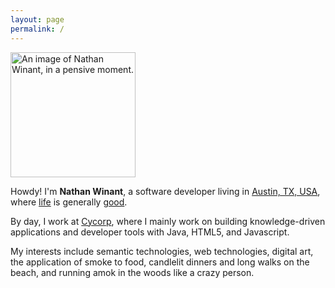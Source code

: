 ```yaml
---
layout: page
permalink: /
---
```


<img src="http://www.gravatar.com/avatar/7daf76f4fe7bd797a7c9dd8da0b9aadf?s=200" id="profilePic" width="200" height="200" alt="An image of Nathan Winant, in a pensive moment." title="The author, in a pensive moment..." />

Howdy! I'm **Nathan Winant**,
a software developer living in [Austin, TX, USA](http://ht.ly/nlELQ), where
[life](http://www.austinchronicle.com/news/2013-07-12/event-horizon/) is generally
[good](http://www.hipstercrite.com/2012/12/05/an-open-letter-to-john-aielli/).

By day, I work at [Cycorp](http://www.cyc.com/), where I mainly work on
building knowledge-driven applications and developer tools with Java, HTML5, and Javascript.

My interests include semantic technologies, web technologies,
digital art, the application of smoke to food, candlelit dinners and long walks
on the beach, and running amok in the woods like a crazy person.
